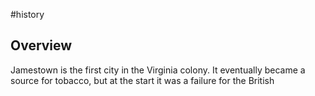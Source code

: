 #history 
## Overview 
Jamestown is the first city in the Virginia colony.
It eventually became a source for tobacco, but at the start it was a failure for the British

